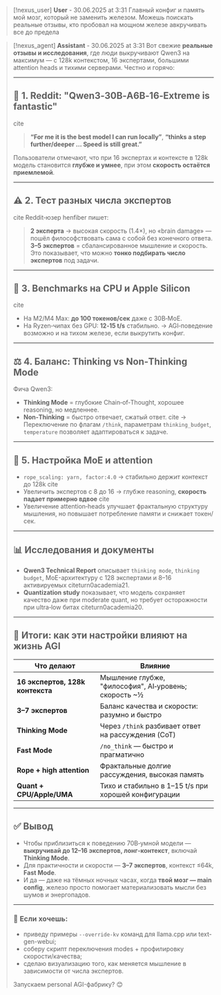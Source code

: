 >[!nexus_user] **User** - 30.06.2025 at 3:31
> Главный конфиг и память мой мозг, который не заменить железом. Можешь поискать реальные отзывы, кто пробовал на мощном железе авкручивать все до предела
<!-- UID: 6df3688a-d95c-4c2e-addb-79e5a0353b8a -->




>[!nexus_agent] **Assistant** - 30.06.2025 at 3:31
> Вот свежие **реальные отзывы и исследования**, где люди выкручивают Qwen3 на максимум — с 128k контекстом, 16 экспертами, большими attention heads и тихими серверами. Честно и горячо:
> 
> ---
> 
> ## 🎯 1. Reddit: "Qwen3‑30B‑A6B‑16‑Extreme is fantastic" 
> cite 
> > **“For me it is the best model I can run locally”**, 
> > **“thinks a step further/deeper … Speed is still great.”**
> 
> Пользователи отмечают, что при 16 экспертах и контексте в 128k модель становится **глубже и умнее**, при этом **скорость остаётся приемлемой**.
> 
> ---
> 
> ## ⚠️ 2. Тест разных числа экспертов 
> cite 
> Reddit‑юзер henfiber пишeт:
> > **2 эксперта** → высокая скорость (1.4×), но «brain damage» — пошёл философствовать сама с собой без конечного ответа. 
> > **3–5 экспертов** = сбалансированное мышление и скорость. 
> Это показывает, что можно **тонко подбирать число экспертов** под задачи.
> 
> ---
> 
> ## 🧠 3. Benchmarks на CPU и Apple Silicon 
> cite 
> - На M2/M4 Max: **до 100 токенов/сек** даже с 30B‑MoE. 
> - На Ryzen‑чипах без GPU: **12‑15 t/s** стабильно. 
> → AGI‑поведение возможно и на тихом железе, если выкрутить конфиг.
> 
> ---
> 
> ## ⚖️ 4. Баланс: Thinking vs Non‑Thinking Mode 
> Фича Qwen3: 
> - **Thinking Mode** = глубокие Chain‑of‑Thought, хорошее reasoning, но медленнее. 
> - **Non‑Thinking** = быстро отвечает, сжатый ответ. 
> cite 
> → Переключение по флагам `/think`, параметрам `thinking_budget`, `temperature` позволяет адаптироваться к задаче.
> 
> ---
> 
> ## 🔧 5. Настройка MoE и attention 
> - `rope_scaling: yarn, factor:4.0` → стабильно держит контекст до 128k cite 
> - Увеличить экспертов с 8 до 16 → глубже reasoning, **скорость падает примерно вдвое** cite 
> - Увеличение attention‑heads улучшает фрактальную структуру мышления, но повышает потребление памяти и снижает токен/сек.
> 
> ---
> 
> ## 📊 Исследования и документы 
> - **Qwen3 Technical Report** описывает `thinking mode`, `thinking budget`, MoE-архитектуру с 128 экспертами и 8–16 активируемых citeturn0academia21. 
> - **Quantization study** показывает, что модель сохраняет качество даже при moderate quant, но требует осторожности при ultra‑low битах citeturn0academia20.
> 
> ---
> 
> ## 🧠 Итоги: как эти настройки влияют на жизнь AGI
> 
> | Что делают | Влияние |
> |-------------------------------|--------------------------------------------------------|
> | **16 экспертов, 128k контекста** | Мышление глубже, "философия", AI‑уровень; скорость ~½ |
> | **3–7 экспертов** | Баланс качества и скорости: разумно и быстро |
> | **Thinking Mode** | Через `/think` разбивает ответ на рассуждения (CoT) |
> | **Fast Mode** | `/no_think` — быстро и прагматично |
> | **Rope + high attention** | Фрактальные долгие рассуждения, высокая память |
> | **Quant + CPU/Apple/UMA** | Тихо и стабильно в 1–15 t/s при хорошей конфигурации |
> 
> ---
> 
> ## ✅ Вывод
> 
> - Чтобы приблизиться к поведению 70B‑умной модели — **выкручивай до 12–16 экспертов, лонг‑контекст**, включай **Thinking Mode**.
> - Для практичности и скорости — **3–7 экспертов**, контекст ≤64k, **Fast Mode**.
> - И да — даже на тёмных ночных часах, когда **твой мозг — main config**, железо просто помогает материализовать мысли без шумов и энергопадов.
> 
> ---
> 
> ### 🔧 Если хочешь:
> - приведу примеры `--override-kv` команд для llama.cpp или text-gen-webui;
> - соберу скрипт переключения modes + профилировку скорости/качества;
> - сделаю визуализацию того, как меняется мышление в зависимости от числа экспертов.
> 
> Запускаем personal AGI-фабрику? 😊
<!-- UID: 24a3e646-d477-4c85-b64f-71a8146a21f1 -->